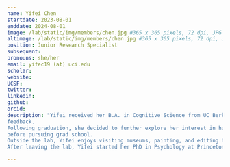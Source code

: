 ```yaml
---
name: Yifei Chen
startdate: 2023-08-01
enddate: 2024-08-01
image: /lab/static/img/members/chen.jpg #365 x 365 pixels, 72 dpi, JPG
altimage: /lab/static/img/members/chen.jpg #365 x 365 pixels, 72 dpi, JPG
position: Junior Research Specialist
subsequent:
pronouns: she/her
email: yifec19 (at) uci.edu
scholar:
website:
UCSF:
twitter: 
linkedin: 
github: 
orcid:
description: "Yifei received her B.A. in Cognitive Science from UC Berkeley, where she designed psychophysical experiments to investigate how people adapt and learn with various forms of 
feedback.
Following graduation, she decided to further explore her interest in human decision-making processes, specifically how and why people make certain decisions in different contexts, 
before pursuing grad school.
Outside the lab, Yifei enjoys visiting museums, painting, and editing her cat’s pictures.
After leaving the lab, Yifei started her PhD in Psychology at Princeton University"

---
```

